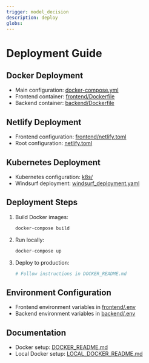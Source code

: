```yaml
---
trigger: model_decision
description: deploy
globs: 
---
```

# Deployment Guide

## Docker Deployment
- Main configuration: [docker-compose.yml](mdc:docker-compose.yml)
- Frontend container: [frontend/Dockerfile](mdc:frontend/Dockerfile)
- Backend container: [backend/Dockerfile](mdc:backend/Dockerfile)

## Netlify Deployment
- Frontend configuration: [frontend/netlify.toml](mdc:frontend/netlify.toml)
- Root configuration: [netlify.toml](mdc:netlify.toml)

## Kubernetes Deployment
- Kubernetes configuration: [k8s/](mdc:k8s)
- Windsurf deployment: [windsurf_deployment.yaml](mdc:windsurf_deployment.yaml)

## Deployment Steps
1. Build Docker images:
   ```bash
   docker-compose build
   ```

2. Run locally:
   ```bash
   docker-compose up
   ```

3. Deploy to production:
   ```bash
   # Follow instructions in DOCKER_README.md
   ```

## Environment Configuration
- Frontend environment variables in [frontend/.env](mdc:frontend/.env)
- Backend environment variables in [backend/.env](mdc:backend/.env)

## Documentation
- Docker setup: [DOCKER_README.md](mdc:DOCKER_README.md)
- Local Docker setup: [LOCAL_DOCKER_README.md](mdc:LOCAL_DOCKER_README.md)